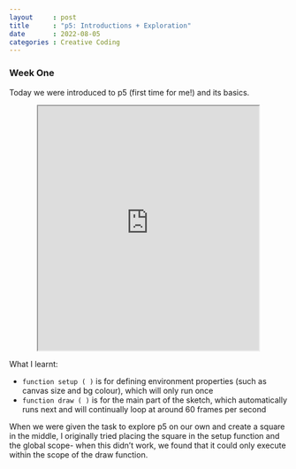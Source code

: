 ```yaml
---
layout     : post
title      : "p5: Introductions + Exploration"
date       : 2022-08-05
categories : Creative Coding
---
```


### Week One

Today we were introduced to p5 (first time for me!) and its basics.

<iframe width=400 height=442 style="display: block; margin: 0 auto" src="https://editor.p5js.org/elishafitri/full/htrJ3R_vq"></iframe>

What I learnt:
- `function setup ( )` is for defining environment properties (such as canvas size and bg colour), which will only run once
- `function draw ( )` is for the main part of the sketch, which automatically runs next and will continually loop  at around 60 frames per second

When we were given the task to explore p5 on our own and create a square in the middle, I originally tried placing the square in the setup function and the global scope- when this didn’t work, we found that it could only execute within the scope of the draw function. 